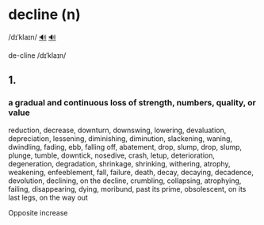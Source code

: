 # decline (n)

/dɪˈklaɪn/ [🔊](https://www.oxfordlearnersdictionaries.com/media/english/uk_pron/d/dec/decli/decline__gb_2.mp3) [🔊](https://www.oxfordlearnersdictionaries.com/media/english/us_pron/d/dec/decli/decline__us_2.mp3)

de-cline /dɪˈklaɪn/

## 1.

### a gradual and continuous loss of strength, numbers, quality, or value

reduction, decrease, downturn, downswing, lowering, devaluation, depreciation, lessening, diminishing, diminution, slackening, waning, dwindling, fading, ebb, falling off, abatement, drop, slump, drop, slump, plunge, tumble, downtick, nosedive, crash, letup, deterioration, degeneration, degradation, shrinkage, shrinking, withering, atrophy, weakening, enfeeblement, fall, failure, death, decay, decaying, decadence, devolution, declining, on the decline, crumbling, collapsing, atrophying, failing, disappearing, dying, moribund, past its prime, obsolescent, on its last legs, on the way out

Opposite increase